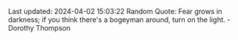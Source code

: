 Last updated: 2024-04-02 15:03:22
Random Quote: Fear grows in darkness; if you think there's a bogeyman around, turn on the light. - Dorothy Thompson